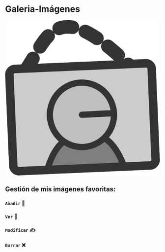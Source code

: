 
# Galeria-Imágenes 

![](./public/img/icono1.png)

## Gestión de mis imágenes favoritas:
### `Añadir` :page_facing_up:
### `Ver`   :eyes:
### `Modificar` :writing_hand:
### `Borrar`  :x:
